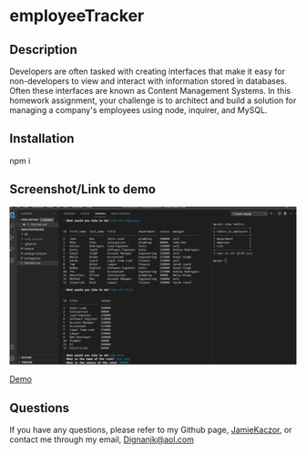 # employeeTracker

## Description
Developers are often tasked with creating interfaces that make it easy for non-developers to view and interact with information stored in databases. Often these interfaces are known as Content Management Systems. In this homework assignment, your challenge is to architect and build a solution for managing a company's employees using node, inquirer, and MySQL.

## Installation
npm i

## Screenshot/Link to demo
![screenshot](./images/screenshot.png)

[Demo](https://drive.google.com/file/d/1ocp25VucYiX8Wzrr3QLeXRjU0CjjmHnH/view)

## Questions
If you have any questions, please refer to my Github page, [JamieKaczor](https://github.com/JamieKaczor), or contact me through my email, Dignanjk@aol.com